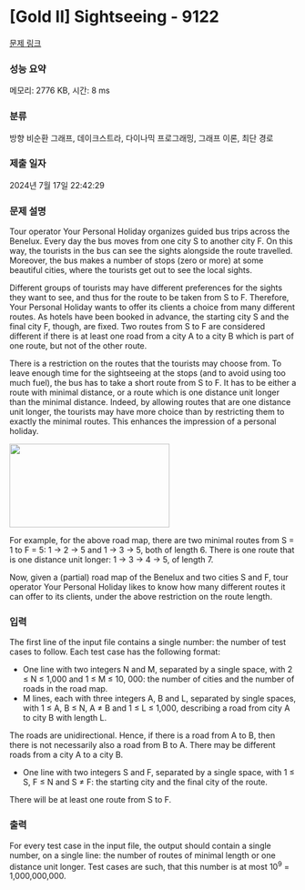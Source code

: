 # [Gold II] Sightseeing - 9122 

[문제 링크](https://www.acmicpc.net/problem/9122) 

### 성능 요약

메모리: 2776 KB, 시간: 8 ms

### 분류

방향 비순환 그래프, 데이크스트라, 다이나믹 프로그래밍, 그래프 이론, 최단 경로

### 제출 일자

2024년 7월 17일 22:42:29

### 문제 설명

<p>Tour operator Your Personal Holiday organizes guided bus trips across the Benelux. Every day the bus moves from one city S to another city F. On this way, the tourists in the bus can see the sights alongside the route travelled. Moreover, the bus makes a number of stops (zero or more) at some beautiful cities, where the tourists get out to see the local sights.</p>

<p>Different groups of tourists may have different preferences for the sights they want to see, and thus for the route to be taken from S to F. Therefore, Your Personal Holiday wants to offer its clients a choice from many different routes. As hotels have been booked in advance, the starting city S and the final city F, though, are fixed. Two routes from S to F are considered different if there is at least one road from a city A to a city B which is part of one route, but not of the other route.</p>

<p>There is a restriction on the routes that the tourists may choose from. To leave enough time for the sightseeing at the stops (and to avoid using too much fuel), the bus has to take a short route from S to F. It has to be either a route with minimal distance, or a route which is one distance unit longer than the minimal distance. Indeed, by allowing routes that are one distance unit longer, the tourists may have more choice than by restricting them to exactly the minimal routes. This enhances the impression of a personal holiday.</p>

<p><img alt="" src="https://onlinejudgeimages.s3.amazonaws.com/problem/9122/%EC%8A%A4%ED%81%AC%EB%A6%B0%EC%83%B7%202016-06-13%20%EC%98%A4%ED%9B%84%206.09.53.png" style="height:147px; width:281px"></p>

<p>For example, for the above road map, there are two minimal routes from S = 1 to F = 5: 1 → 2 → 5 and 1 → 3 → 5, both of length 6. There is one route that is one distance unit longer: 1 → 3 → 4 → 5, of length 7.</p>

<p>Now, given a (partial) road map of the Benelux and two cities S and F, tour operator Your Personal Holiday likes to know how many different routes it can offer to its clients, under the above restriction on the route length.</p>

### 입력 

 <p>The first line of the input file contains a single number: the number of test cases to follow. Each test case has the following format:</p>

<ul>
	<li>One line with two integers N and M, separated by a single space, with 2 ≤ N ≤ 1,000 and 1 ≤ M ≤ 10, 000: the number of cities and the number of roads in the road map.</li>
	<li>M lines, each with three integers A, B and L, separated by single spaces, with 1 ≤ A, B ≤ N, A ≠ B and 1 ≤ L ≤ 1,000, describing a road from city A to city B with length L.</li>
</ul>

<p>The roads are unidirectional. Hence, if there is a road from A to B, then there is not necessarily also a road from B to A. There may be different roads from a city A to a city B.</p>

<ul>
	<li>One line with two integers S and F, separated by a single space, with 1 ≤ S, F ≤ N and S ≠ F: the starting city and the final city of the route.</li>
</ul>

<p>There will be at least one route from S to F.</p>

### 출력 

 <p>For every test case in the input file, the output should contain a single number, on a single line: the number of routes of minimal length or one distance unit longer. Test cases are such, that this number is at most 10<sup>9</sup> = 1,000,000,000.</p>

